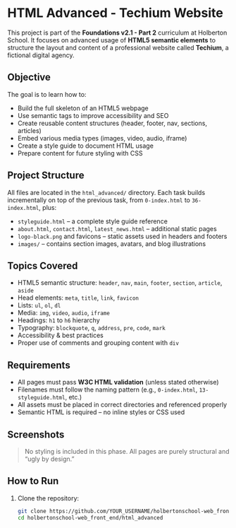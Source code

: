 
# HTML Advanced - Techium Website

This project is part of the **Foundations v2.1 - Part 2** curriculum at Holberton School. It focuses on advanced usage of **HTML5 semantic elements** to structure the layout and content of a professional website called **Techium**, a fictional digital agency.

## Objective

The goal is to learn how to:

- Build the full skeleton of an HTML5 webpage
- Use semantic tags to improve accessibility and SEO
- Create reusable content structures (header, footer, nav, sections, articles)
- Embed various media types (images, video, audio, iframe)
- Create a style guide to document HTML usage
- Prepare content for future styling with CSS

## Project Structure

All files are located in the `html_advanced/` directory. Each task builds incrementally on top of the previous task, from `0-index.html` to `36-index.html`, plus:

- `styleguide.html` – a complete style guide reference
- `about.html`, `contact.html`, `latest_news.html` – additional static pages
- `logo-black.png` and favicons – static assets used in headers and footers
- `images/` – contains section images, avatars, and blog illustrations

## Topics Covered

- HTML5 semantic structure: `header`, `nav`, `main`, `footer`, `section`, `article`, `aside`
- Head elements: `meta`, `title`, `link`, `favicon`
- Lists: `ul`, `ol`, `dl`
- Media: `img`, `video`, `audio`, `iframe`
- Headings: `h1` to `h6` hierarchy
- Typography: `blockquote`, `q`, `address`, `pre`, `code`, `mark`
- Accessibility & best practices
- Proper use of comments and grouping content with `div`

## Requirements

- All pages must pass **W3C HTML validation** (unless stated otherwise)
- Filenames must follow the naming pattern (e.g., `0-index.html`, `13-styleguide.html`, etc.)
- All assets must be placed in correct directories and referenced properly
- Semantic HTML is required – no inline styles or CSS used

## Screenshots

> No styling is included in this phase. All pages are purely structural and “ugly by design.”

## How to Run

1. Clone the repository:
   ```bash
   git clone https://github.com/YOUR_USERNAME/holbertonschool-web_front_end.git
   cd holbertonschool-web_front_end/html_advanced
